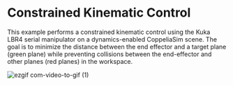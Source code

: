 # Constrained Kinematic Control

This example performs a constrained kinematic control using the Kuka LBR4 serial manipulator on a dynamics-enabled CoppeliaSim scene. 
The goal is to minimize the distance between the end effector and a 
target plane (green plane) while preventing collisions between the end-effector and other planes (red planes) in the workspace.

![ezgif com-video-to-gif (1)](https://user-images.githubusercontent.com/23158313/234257783-44fc4539-f745-4a6b-91d9-fe5b40754668.gif)